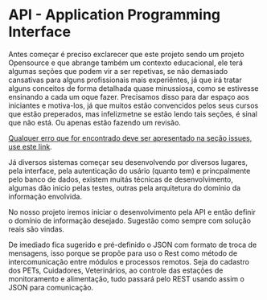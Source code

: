 API - Application Programming Interface
=======================================

Antes começar é preciso exclarecer que este projeto sendo um projeto Opensource e que abrange também um contexto educacional, ele terá algumas seções que podem vir a ser repetivas, se não demasiado cansativas para alguns profissionais mais experiêntes, já que irá tratar alguns conceitos de forma detalhada quase minussiosa, como se estivesse ensinando a cada um oque fazer. Precisamos disso para dar espaço aos iniciantes e motiva-los, já que muitos estão convencidos pelos seus cursos que estão preperados, mas infelizmetne se estão lendo tais seções, é sinal que não está. Ou apenas estão fazendo um revisão.

[Qualquer erro que for encontrado deve ser apresentado na seção issues, use este link](http://bit.ly/streetpet-sugestoes).

Já diversos sistemas começar seu desenvolvendo por diversos lugares, pela interface, pela autenticação do usário (quanto tem) e princpalmente pelo banco de dados, existem muitás técnicas de desenvolvimento, algumas dão inicio pelas testes, outras pela arquitetura do domínio da informação envolvida.

No nosso projeto iremos iniciar o desenvolvimento pela API e então definir o domínio de informação desejado. Sugestão como sempre com solução reais são vindas.

De imediado fica sugerido e pré-definido o JSON com formato de troca de mensagens, isso porque se propõe para uso o Rest como método de intercomunicação entre módulos e processos remotos. Seja do cadastro dos PETs, Cuidadores, Veterinários, ao controle das estações de monitoramento e alimentação, tudo passará pelo REST usando assim o JSON para comunicação.
